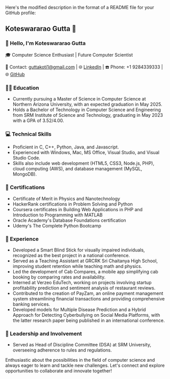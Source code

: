 Here's the modified description in the format of a README file for your GitHub profile:

## Koteswararao Gutta 🌟

### 👋 Hello, I'm Koteswararao Gutta

🎓 Computer Science Enthusiast | Future Computer Scientist

📧 Contact: guttakoti1@gmail.com | 🌐 [LinkedIn](www.linkedin.com/in/koteswararao-gutta) | ☎️ Phone: +1 9284339333 | 🌐 [GitHub](github.com/Koteswararao-Gutta)

### 👨‍🎓 Education

- Currently pursuing a Master of Science in Computer Science at Northern Arizona University, with an expected graduation in May 2025.
- Holds a Bachelor of Technology in Computer Science and Engineering from SRM Institute of Science and Technology, graduating in May 2023 with a GPA of 3.52/4.00.

### 💻 Technical Skills

- Proficient in C, C++, Python, Java, and Javascript.
- Experienced with Windows, Mac, MS Office, Visual Studio, and Visual Studio Code.
- Skills also include web development (HTML5, CSS3, Node.js, PHP), cloud computing (AWS), and database management (MySQL, MongoDB).

### 📜 Certifications

- Certificate of Merit in Physics and Nanotechnology
- HackerRank certifications in Problem Solving and Python
- Coursera certificates in Building Web Applications in PHP and Introduction to Programming with MATLAB
- Oracle Academy's Database Foundations certification
- Udemy's The Complete Python Bootcamp

### 💼 Experience

- Developed a Smart Blind Stick for visually impaired individuals, recognized as the best project in a national conference.
- Served as a Teaching Assistant at GRCRK Sri Chaitanya High School, improving student retention while teaching math and physics.
- Led the development of Cab Compares, a mobile app simplifying cab booking by comparing rates and availability.
- Interned at Verzeo EduTech, working on projects involving startup profitability prediction and sentiment analysis of restaurant reviews.
- Contributed to the creation of PayZam, an online payment management system streamlining financial transactions and providing comprehensive banking services.
- Developed models for Multiple Disease Prediction and a Hybrid Approach for Detecting Cyberbullying on Social Media Platforms, with the latter research paper being published in an international conference.

### 🌟 Leadership and Involvement

- Served as Head of Discipline Committee (DSA) at SRM University, overseeing adherence to rules and regulations.

Enthusiastic about the possibilities in the field of computer science and always eager to learn and tackle new challenges. Let's connect and explore opportunities to collaborate and innovate together!
